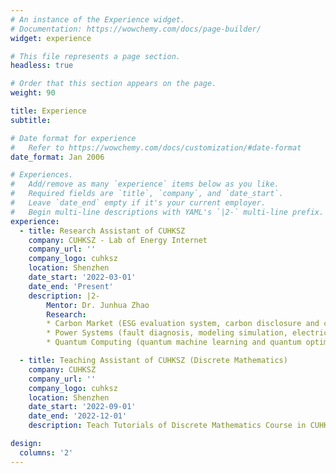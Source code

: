 ```yaml
---
# An instance of the Experience widget.
# Documentation: https://wowchemy.com/docs/page-builder/
widget: experience

# This file represents a page section.
headless: true

# Order that this section appears on the page.
weight: 90

title: Experience
subtitle:

# Date format for experience
#   Refer to https://wowchemy.com/docs/customization/#date-format
date_format: Jan 2006

# Experiences.
#   Add/remove as many `experience` items below as you like.
#   Required fields are `title`, `company`, and `date_start`.
#   Leave `date_end` empty if it's your current employer.
#   Begin multi-line descriptions with YAML's `|2-` multi-line prefix.
experience:
  - title: Research Assistant of CUHKSZ
    company: CUHKSZ - Lab of Energy Internet
    company_url: ''
    company_logo: cuhksz
    location: Shenzhen
    date_start: '2022-03-01'
    date_end: 'Present'
    description: |2-
        Mentor: Dr. Junhua Zhao
        Research:
        * Carbon Market (ESG evaluation system, carbon disclosure and carbon quotas, policy analysis);
        * Power Systems (fault diagnosis, modeling simulation, electricity market);
        * Quantum Computing (quantum machine learning and quantum optimization).

  - title: Teaching Assistant of CUHKSZ (Discrete Mathematics)
    company: CUHKSZ
    company_url: ''
    company_logo: cuhksz
    location: Shenzhen
    date_start: '2022-09-01'
    date_end: '2022-12-01'
    description: Teach Tutorials of Discrete Mathematics Course in CUHKSZ.

design:
  columns: '2'
---
```


